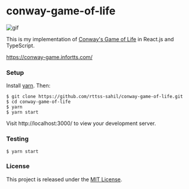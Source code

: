 # conway-game-of-life

![gif](https://i.imgur.com/gsfpbsx.gif)

This is my implementation of [Conway's Game of Life][conway] in React.js and
TypeScript.

https://conway-game.infortts.com/

### Setup

Install [yarn][yarn]. Then:

```
$ git clone https://github.com/rttss-sahil/conway-game-of-life.git
$ cd conway-game-of-life
$ yarn
$ yarn start
```

Visit http://localhost:3000/ to view your development server.

### Testing

```
$ yarn start
```

### License

This project is released under the [MIT License][mit].

[conway]: https://en.wikipedia.org/wiki/Conway%27s_Game_of_Life
[yarn]: https://yarnpkg.com/
[mit]: http://www.opensource.org/licenses/MIT
